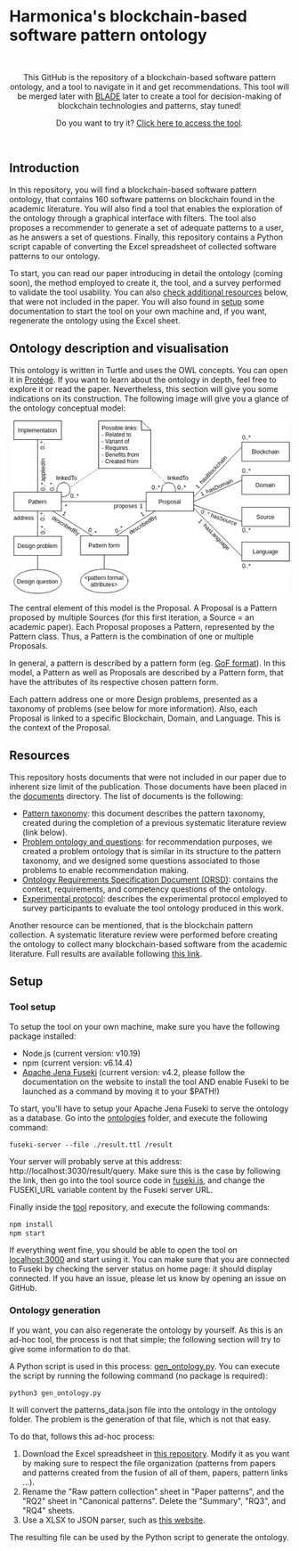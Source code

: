 # Harmonica's blockchain-based software pattern ontology

<div align="center">
    <br/>
    <p>
        This GitHub is the repository of a blockchain-based software pattern ontology, and a tool to navigate in it and get recommendations. This tool will be merged later with <a href="https://github.com/harmonica-project/BLADE">BLADE</a> later to create a tool for decision-making of blockchain technologies and patterns, stay tuned!
    </p>
    <p>
        Do you want to try it? <a href="http://ontotool.nicosix.com">Click here to access the tool</a>.
    </p>
  <br/>
</div> 

## Introduction

In this repository, you will find a blockchain-based software pattern ontology, that contains 160 software patterns on blockchain found in the academic literature. You will also find a tool that enables the exploration of the ontology through a graphical interface with filters. The tool also proposes a recommender to generate a set of adequate patterns to a user, as he answers a set of questions.
Finally, this repository contains a Python script capable of converting the Excel spreadsheet of collected software patterns to our ontology. 

To start, you can read our paper introducing in detail the ontology (coming soon), the method employed to create it, the tool, and a survey performed to validate the tool usability. You can also [check additional resources](#resources) below, that were not included in the paper. You will also found in [setup](#setup) some documentation to start the tool on your own machine and, if you want, regenerate the ontology using the Excel sheet.

## Ontology description and visualisation

This ontology is written in Turtle and uses the OWL concepts. You can open it in [Protégé](https://protege.stanford.edu/). If you want to learn about the ontology in depth, feel free to explore it or read the paper. Nevertheless, this section will give you some indications on its construction. The following image will give you a glance of the ontology conceptual model:

![Conceptual model](./documents/conceptual-model.png)

The central element of this model is the Proposal. 
A Proposal is a Pattern proposed by multiple Sources (for this first iteration, a Source = an academic paper). Each Proposal proposes a Pattern, represented by the Pattern class. Thus, a Pattern is the combination of one or multiple Proposals.

In general, a pattern is described by a pattern form (eg. [GoF format](https://hillside.net/index.php/gang-of-four-template)). In this model, a Pattern as well as Proposals are described by a Pattern form, that have the attributes of its respective chosen pattern form.

Each pattern address one or more Design problems, presented as a taxonomy of problems (see below for more information). Also, each Proposal is linked to a specific Blockchain, Domain, and Language. This is the context of the Proposal.

## Resources

This repository hosts documents that were not included in our paper due to inherent size limit of the publication. Those documents have been placed in the [documents](https://github.com/harmonica-project/blockchain-patterns-ontology/tree/main/documents) directory. The list of documents is the following:

- [Pattern taxonomy](https://github.com/harmonica-project/blockchain-patterns-ontology/blob/main/documents/Pattern%20taxonomy.pdf): this document describes the pattern taxonomy, created during the completion of a previous systematic literature review (link below).
- [Problem ontology and questions](https://github.com/harmonica-project/blockchain-patterns-ontology/blob/main/documents/Problem%20ontology.pdf): for recommendation purposes, we created a problem ontology that is similar in its structure to the pattern taxonomy, and we designed some questions associated to those problems to enable recommendation making.
- [Ontology Requirements Specification Document (ORSD)](https://github.com/harmonica-project/blockchain-patterns-ontology/blob/main/documents/ORSD.pdf): contains the context, requirements, and competency questions of the ontology.
- [Experimental protocol](https://github.com/harmonica-project/blockchain-patterns-ontology/blob/main/documents/Experimental%20protocol.pdf): describes the experimental protocol employed to survey participants to evaluate the tool ontology produced in this work.

Another resource can be mentioned, that is the blockchain pattern collection. A systematic literature review were performed before creating the ontology to collect many blockchain-based software from the academic literature. Full results are available following [this link](https://github.com/harmonica-project/blockchain-patterns-collection).

## Setup

### Tool setup

To setup the tool on your own machine, make sure you have the following package installed:

- Node.js (current version: v10.19)
- npm (current version: v6.14.4)
- [Apache Jena Fuseki](https://jena.apache.org/documentation/fuseki2/) (current version: v4.2, please follow the documentation on the website to install the tool AND enable Fuseki to be launched as a command by moving it to your $PATH!)

To start, you'll have to setup your Apache Jena Fuseki to serve the ontology as a database. Go into the [ontologies](https://github.com/harmonica-project/blockchain-patterns-ontology/tree/main/ontologies) folder, and execute the following command:

```
fuseki-server --file ./result.ttl /result
```

Your server will probably serve at this address: http://localhost:3030/result/query. Make sure this is the case by following the link, then go into the tool source code in [fuseki.js](https://github.com/harmonica-project/blockchain-patterns-ontology/blob/main/tool/src/libs/fuseki.js), and change the FUSEKI_URL variable content by the Fuseki server URL.

Finally inside the [tool](https://github.com/harmonica-project/blockchain-patterns-ontology/tree/main/tool) repository, and execute the following commands:

```
npm install
npm start
```

If everything went fine, you should be able to open the tool on [localhost:3000](localhost:3000) and start using it. You can make sure that you are connected to Fuseki by checking the server status on home page: it should display connected. If you have an issue, please let us know by opening an issue on GitHub.

### Ontology generation

If you want, you can also regenerate the ontology by yourself. As this is an ad-hoc tool, the process is not that simple; the following section will try to give some information to do that. 

A Python script is used in this process: [gen_ontology.py](https://github.com/harmonica-project/blockchain-patterns-ontology/blob/main/automation/gen_ontology.py). You can execute the script by running the following command (no package is required):

```
python3 gen_ontology.py
```

It will convert the patterns_data.json file into the ontology in the ontology folder. The problem is the generation of that file, which is not that easy. 

To do that, follows this ad-hoc process:

1. Download the Excel spreadsheet in [this repository](https://github.com/harmonica-project/blockchain-patterns-collection). Modify it as you want by making sure to respect the file organization (patterns from papers and patterns created from the fusion of all of them, papers, pattern links ...).
2. Rename the "Raw pattern collection" sheet in "Paper patterns", and the "RQ2" sheet in "Canonical patterns". Delete the "Summary", "RQ3", and "RQ4" sheets.
3. Use a XLSX to JSON parser, such as [this website](https://beautifytools.com/excel-to-json-converter.php). 

The resulting file can be used by the Python script to generate the ontology.

